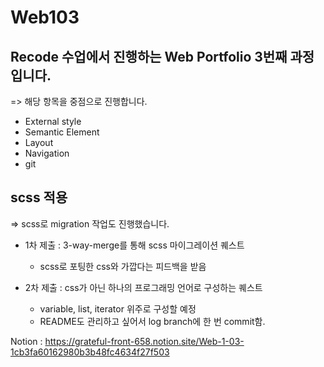 # Web103

## Recode 수업에서 진행하는 Web Portfolio 3번째 과정입니다.
=> 해당 항목을 중점으로 진행합니다.
- External style
- Semantic Element
- Layout
- Navigation
- git

## scss 적용
=> scss로 migration 작업도 진행했습니다.
- 1차 제출 : 3-way-merge를 통해 scss 마이그레이션 퀘스트
    - scss로 포팅한 css와 가깝다는 피드백을 받음

- 2차 제출 : css가 아닌 하나의 프로그래밍 언어로 구성하는 퀘스트
    - variable, list, iterator 위주로 구성할 예정
    - README도 관리하고 싶어서 log branch에 한 번 commit함.


Notion : https://grateful-front-658.notion.site/Web-1-03-1cb3fa60162980b3b48fc4634f27f503